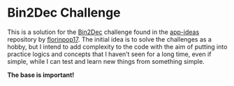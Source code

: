 # Bin2Dec Challenge

This is a solution for the [Bin2Dec](https://github.com/florinpop17/app-ideas/blob/master/Projects/1-Beginner/Bin2Dec-App.md) challenge found in the [app-ideas](https://github.com/florinpop17/app-ideas) repository by [florinpop17](https://). The initial idea is to solve the challenges as a hobby, but I intend to add complexity to the code with the aim of putting into practice logics and concepts that I haven’t seen for a long time, even if simple, while I can test and learn new things from something simple.

**The base is important!**

